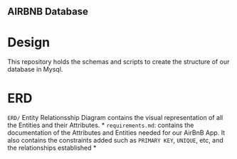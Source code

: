 ## AIRBNB Database

# Design

This repository holds the schemas and scripts to create the structure of our database in Mysql.


# ERD

`ERD/` Entity Relationsship Diagram contains the visual representation of all the Entities and their Attributes. 
    *  `requirements.md`: contains the documentation of the Attributes and Entities needed for our AirBnB App. It also contains the constraints added such as `PRIMARY KEY`, `UNIQUE`, etc, and the relationships established
    *


